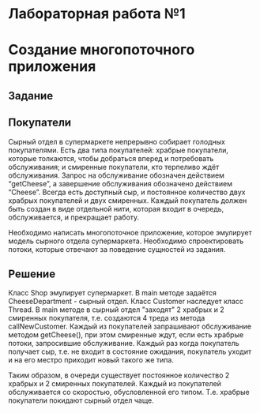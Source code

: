 # Лабораторная работа №1

# Создание многопоточного приложения

## Задание 

## Покупатели 

Сырный отдел в супермаркете непрерывно собирает голодных покупателями. Есть два типа покупателей:
храбрые покупатели, которые толкаются, чтобы добраться вперед и потребовать обслуживания; и смиренные
покупатели, кто терпеливо ждёт обслуживания. Запрос на обслуживание обозначен действием “getCheese”, а
завершение обслуживания обозначено действием “Cheese”. Всегда есть доступный сыр, и постоянное количество двух
храбрых покупателей и двух смиренных. Каждый покупатель должен быть создан в виде отдельной нити, которая
входит в очередь, обслуживается, и прекращает работу.

Необходимо написать многопоточное приложение, которое эмулирует модель сырного отдела супермаркета. Необходимо спроектировать потоки, 
которые отвечают за поведение сущностей из задания.

## Решение

Класс Shop эмулирует супермаркет. В main методе задаётся CheeseDepartment - сырный отдел. Класс Customer наследует 
класс Thread. В main методе в сырный отдел "заходят" 2 храбрых и 2 смиренных покупателя, т.е. создаются 4 треда из 
метода callNewCustomer. Каждый из покупателей запрашивают обслуживание методом getCheese(), при этом смиренные ждут,
если есть храбрые потоки, запросившие обслуживание. Каждый раз когда покупатель получает сыр, т.е. не входит в состояние
ожидания, покупатель уходит и на его местро приходит новый такого же типа.

Таким образом, в очереди существует постоянное количество 2 храбрых и 2 смиренных покупателей. Каждый из покупателей
обслуживается со скоростью, обусловленной его типом. Т.е. храбрые покупатели покидают сырный отдел чаще.
